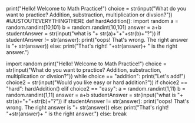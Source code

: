 print("Hello! Welcome to Math Practice!")
choice = str(input("What do you want to practice? Addition, substraction, multiplication or divsion?"))
#IJUSTOUTEVERYTHINGTHERE
def hardAddition():
    import random
    a = random.randint(10,101)
    b = random.randint(10,101)
    answer = a+b
    studentAnswer = str(input("what is "+ str(a)+"+"+str(b)+"?"))
    if studentAnswer != str(answer):
        print("oops! That's wrong. The right answer is "+ str(answer))
    else:
        print("That's right! "+str(answer)+ " is the right answer.")
    
import random
print("Hello! Welcome to Math Practice!")
choice = str(input("What do you want to practice? Addition, substraction, multiplication or divsion?"))
while choice == "addition":
    print("Let's add!")
    choice2 = str(input("Would you like easy or hard addition?"))
    if choice2 == "hard":
        hardAddition()
    elif choice2 == "easy":
        a = random.randint(1,11)
        b = random.randint(1,11)
        answer = a+b
        studentAnswer = str(input("what is "+ str(a)+"+"+str(b)+"?"))
        if studentAnswer != str(answer):
            print("oops! That's wrong. The right answer is "+ str(answer))
        else:
            print("That's right! "+str(answer)+ " is the right answer.")
    else:
        break
